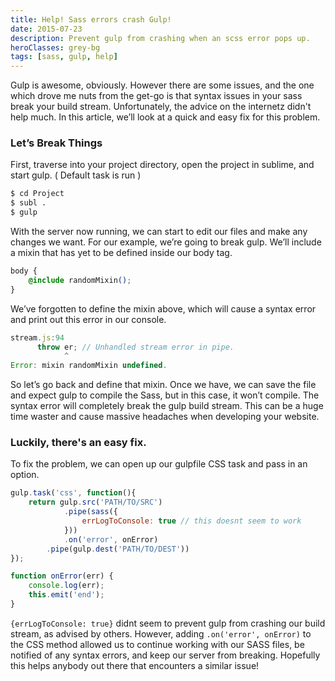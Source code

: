 ```yaml
---
title: Help! Sass errors crash Gulp!
date: 2015-07-23
description: Prevent gulp from crashing when an scss error pops up.
heroClasses: grey-bg
tags: [sass, gulp, help]
---
```


Gulp is awesome, obviously. However there are some issues, and the one which drove me <span class="giflinks" data-src="/assets/images/gifs/monkey-bars-crazy-dance.gif">nuts</span> from the get-go is that syntax issues in your sass break your build stream. Unfortunately, the advice on the internetz didn't help much. In this article, we’ll look at a <span class="giflinks" data-src="/assets/images/gifs/popcorn_the_it_crowd.gif">quick and easy fix</span> for this problem.

### Let’s Break Things
First, traverse into your project directory, open the project in sublime, and start gulp. ( Default task is run )

~~~ bash
$ cd Project
$ subl .
$ gulp
~~~

With the server now running, we can start to edit our files and make any changes we want. For our example, we’re going to break gulp. We’ll include a mixin that has yet to be defined inside our body tag.

~~~ css
body {
	@include randomMixin();
}
~~~

We’ve forgotten to define the mixin above, which will cause a syntax error and print out this error in our console.

~~~ js
stream.js:94
      throw er; // Unhandled stream error in pipe.
            ^
Error: mixin randomMixin undefined.
~~~

So let’s go back and define that mixin. Once we have, we can save the file and expect gulp to compile the Sass, but in this case, it won’t compile. The syntax error will completely break the gulp build stream. This can be a huge time waster and cause massive headaches when developing your website.

### Luckily, there's an easy fix.
To fix the problem, we can open up our gulpfile CSS task and pass in an option.

~~~ js
gulp.task('css', function(){
	return gulp.src('PATH/TO/SRC')
			.pipe(sass({
				errLogToConsole: true // this doesnt seem to work
			}))
			.on('error', onError)
		.pipe(gulp.dest('PATH/TO/DEST'))
});

function onError(err) {
	console.log(err);
	this.emit('end');
}
~~~

`{errLogToConsole: true}` didnt seem to prevent gulp from crashing our build stream, as advised by others. However, adding `.on('error', onError)` to the CSS method allowed us to continue working with our SASS files, be notified of any syntax errors, and keep our server from breaking. Hopefully this helps anybody out there that encounters a similar issue!
